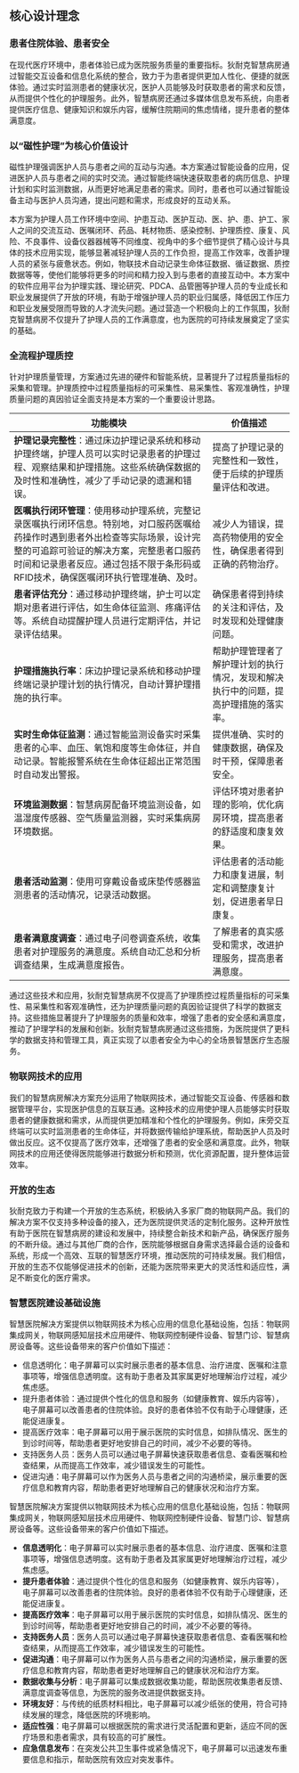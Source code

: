 ## 核心设计理念

### 患者住院体验、患者安全
在现代医疗环境中，患者体验已成为医院服务质量的重要指标。狄耐克智慧病房通过智能交互设备和信息化系统的整合，致力于为患者提供更加人性化、便捷的就医体验。通过实时监测患者的健康状况，医护人员能够及时获取患者的需求和反馈，从而提供个性化的护理服务。此外，智慧病房还通过多媒体信息发布系统，向患者提供医疗信息、健康知识和娱乐内容，缓解住院期间的焦虑情绪，提升患者的整体满意度。

### 以“磁性护理”为核心价值设计
磁性护理强调医护人员与患者之间的互动与沟通。本方案通过智能设备的应用，促进医护人员与患者之间的实时交流。通过智能终端快速获取患者的病历信息、护理计划和实时监测数据，从而更好地满足患者的需求。同时，患者也可以通过智能设备主动与医护人员沟通，提出问题和需求，形成良好的互动关系。

本方案为护理人员工作环境中空间、护患互动、医护互动、医、护、患、护工、家人之间的交流互动、医嘱闭环、药品、耗材物质、感染控制、护理质控、康复、风险、不良事件、设备仪器器械等不同维度、视角中的多个细节提供了精心设计与具体的技术应用实现，能够显著减轻护理人员的工作负担，提高工作效率，改善护理人员的紧张与疲惫状态。例如，物联技术自动记录生命体征数据、循证数据、质控数据等等，使他们能够将更多的时间和精力投入到与患者的直接互动中。本方案中的软件应用平台为护理实践、理论研究、PDCA、品管圈等护理人员的专业成长和职业发展提供了开放的环境，有助于增强护理人员的职业归属感，降低因工作压力和职业发展受限而导致的人才流失问题。通过营造一个积极向上的工作氛围，狄耐克智慧病房不仅提升了护理人员的工作满意度，也为医院的可持续发展奠定了坚实的基础。

### 全流程护理质控
针对护理质量管理，方案通过先进的硬件和智能系统，显著提升了过程质量指标的采集和管理。护理质控中过程质量指标的可采集性、易采集性、客观准确性，护理质量问题的真因验证全面支持是本方案的一个重要设计思路。

| 功能模块 | 价值描述 |
|---------|---------|
| **护理记录完整性**：通过床边护理记录系统和移动护理终端，护理人员可以实时记录患者的护理过程、观察结果和护理措施。这些系统确保数据的及时性和准确性，减少了手动记录的遗漏和错误。 | 提高了护理记录的完整性和一致性，便于后续的护理质量评估和改进。 |
| **医嘱执行闭环管理**：使用移动护理系统，完整记录医嘱执行闭环信息。特别地，对口服药医嘱给药操作时遇到患者外出检查等实际场景，设计完整的可追踪可验证的解决方案，完整患者口服药时间和记录患者反应。通过包括不限于条形码或RFID技术，确保医嘱闭环执行管理准确、及时。 | 减少人为错误，提高药物使用的安全性，确保患者得到正确的药物治疗。 |
| **患者评估充分**：通过移动护理终端，护士可以定期对患者进行评估，如生命体征监测、疼痛评估等。系统自动提醒护理人员进行定期评估，并记录评估结果。 | 确保患者得到持续的关注和评估，及时发现和处理健康问题。 |
| **护理措施执行率**：床边护理记录系统和移动护理终端记录护理计划的执行情况，自动计算护理措施的执行率。 | 帮助护理管理者了解护理计划的执行情况，发现和解决执行中的问题，提高护理措施的落实率。 |
| **实时生命体征监测**：通过智能监测设备实时采集患者的心率、血压、氧饱和度等生命体征，并自动记录。智能报警系统在生命体征超出正常范围时自动发出警报。 | 提供准确、实时的健康数据，确保及时干预，保障患者安全。 |
| **环境监测数据**：智慧病房配备环境监测设备，如温湿度传感器、空气质量监测器，实时采集病房环境数据。 | 评估环境对患者护理的影响，优化病房环境，提高患者的舒适度和康复效果。 |
| **患者活动监测**：使用可穿戴设备或床垫传感器监测患者的活动情况，记录活动数据。 | 评估患者的活动能力和康复进展，制定和调整康复计划，促进患者早日康复。 |
| **患者满意度调查**：通过电子问卷调查系统，收集患者对护理服务的满意度。系统自动汇总和分析调查结果，生成满意度报告。 | 了解患者的真实感受和需求，改进护理服务，提高患者满意度。 |

通过这些技术和应用，狄耐克智慧病房不仅提高了护理质控过程质量指标的可采集性、易采集性和客观准确性，还为护理质量问题的真因验证提供了科学的数据支持。这些措施显著提升了护理服务的质量和效率，增强了患者的安全感和满意度，推动了护理学科的发展和创新。狄耐克智慧病房通过这些措施，为医院提供了更科学的数据支持和管理工具，真正实现了以患者安全为中心的全场景智慧医疗生态服务。

### 物联网技术的应用
我们的智慧病房解决方案充分运用了物联网技术，通过智能交互设备、传感器和数据管理平台，实现医护信息的互联互通。这种技术的应用使护理人员能够实时获取患者的健康数据和需求，从而提供更加精准和个性化的护理服务。例如，床旁交互终端可以实时监测患者的生命体征，并将数据传输给护理系统，帮助医护人员及时做出反应。这不仅提高了医疗效率，还增强了患者的安全感和满意度。此外，物联网技术的应用还使得医院能够进行数据分析和预测，优化资源配置，提升整体运营效率。

### 开放的生态
狄耐克致力于构建一个开放的生态系统，积极纳入多家厂商的物联网产品。我们的解决方案不仅支持多种设备的接入，还为医院提供灵活的定制化服务。这种开放性有助于医院在智慧病房的建设和发展中，持续整合新技术和新产品，确保医疗服务的不断升级。通过与其他厂商的合作，医院能够根据自身需求选择最合适的设备和系统，形成一个高效、互联的智慧医疗环境，推动医院的可持续发展。我们相信，开放的生态不仅能够促进技术的创新，还能为医院带来更大的灵活性和适应性，满足不断变化的医疗需求。


### 智慧医院建设基础设施
智慧医院解决方案提供以物联网技术为核心应用的信息化基础设施，包括：物联网集成网关，物联网感知层技术应用硬件、物联网控制硬件设备、智慧门诊、智慧病房设备等。这些设备带来的客户价值如下描述：

- 信息透明化：电子屏幕可以实时展示患者的基本信息、治疗进度、医嘱和注意事项等，增强信息透明度。这有助于患者及其家属更好地理解治疗过程，减少焦虑感。
- 提升患者体验：通过提供个性化的信息和服务（如健康教育、娱乐内容等），电子屏幕可以改善患者的住院体验。良好的患者体验不仅有助于心理健康，还能促进康复。
- 提高医疗效率：电子屏幕可以用于展示医院的实时信息，如排队情况、医生的到诊时间等，帮助患者更好地安排自己的时间，减少不必要的等待。
- 支持医务人员：医务人员可以通过电子屏幕快速获取患者信息、查看医嘱和检查结果，从而提高工作效率，减少错误发生的可能性。
- 促进沟通：电子屏幕可以作为医务人员与患者之间的沟通桥梁，展示重要的医疗信息和教育内容，帮助患者更好地理解自己的健康状况和治疗方案。

智慧医院解决方案提供以物联网技术为核心应用的信息化基础设施，包括：物联网集成网关，物联网感知层技术应用硬件、物联网控制硬件设备、智慧门诊、智慧病房设备等。这些设备带来的客户价值如下描述。

- **信息透明化**：电子屏幕可以实时展示患者的基本信息、治疗进度、医嘱和注意事项等，增强信息透明度。这有助于患者及其家属更好地理解治疗过程，减少焦虑感。
- **提升患者体验**：通过提供个性化的信息和服务（如健康教育、娱乐内容等），电子屏幕可以改善患者的住院体验。良好的患者体验不仅有助于心理健康，还能促进康复。
- **提高医疗效率**：电子屏幕可以用于展示医院的实时信息，如排队情况、医生的到诊时间等，帮助患者更好地安排自己的时间，减少不必要的等待。
- **支持医务人员**：医务人员可以通过电子屏幕快速获取患者信息、查看医嘱和检查结果，从而提高工作效率，减少错误发生的可能性。
- **促进沟通**：电子屏幕可以作为医务人员与患者之间的沟通桥梁，展示重要的医疗信息和教育内容，帮助患者更好地理解自己的健康状况和治疗方案。
- **数据收集与分析**：电子屏幕可以集成数据收集功能，帮助医院收集患者反馈、满意度调查等信息，为医院的服务改进提供数据支持。
- **环境友好**：与传统的纸质材料相比，电子屏幕可以减少纸张的使用，符合可持续发展的理念，降低医院的环境影响。
- **适应性强**：电子屏幕可以根据医院的需求进行灵活配置和更新，适应不同的医疗场景和患者需求，具有较高的可扩展性。
- **应急信息发布**：在突发公共卫生事件或紧急情况下，电子屏幕可以迅速发布重要信息和指示，帮助医院有效应对突发事件。